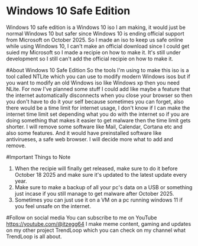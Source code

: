 # Windows 10 Safe Edition
Windows 10 safe edition is a Windows 10 iso I am making, it would just be normal Windows 10 but safer since Windows 10 is ending official support from Microsoft on October 2025. So I made an iso to keep us safe online while using Windows 10, I can't make an official download since I could get suied my Microsoft so I made a recipie on how to make it. It's still under development so I still can't add the official recipie on how to make it. 

#About Windows 10 Safe Edition
So the tools I'm using to make this iso is a tool called NTLite which you can use to modify modern Windows isos but if you want to modify an old Windows iso like Windows xp then you need NLite. For now I've planned some stuff I could add like maybe a feature that the internet automatically disconnects when you close your browser so then you don't have to do it your self because sometimes you can forget, also there would be a time limit for internet usage, I don't know if I can make the internet time limit set depending what you do with the internet so if you are doing something that makes it easier to get malware then the time limit gets shorter. I will remove some software like Mail, Calendar, Cortana etc and also some features. And it would have preinstalled software like antivirueses, a safe web browser. I will decide more what to add and remove.

#Important Things to Note
1. When the recipie will finally get released, make sure to do it before October 18 2025 and make sure it's updated to the latest update every year.
2. Make sure to make a backup of all your pc's data on a USB or something just incase if you still manage to get malware after October 2025.
3. Sometimes you can just use it on a VM on a pc running windows 11 if you feel unsafe on the internet.

#Follow on social media
You can subscribe to me on YouTube https://youtube.com/@itzegg64 I make meme content, gaming and updates on my other project TrendLoop which you can check on my channel what TrendLoop is all about.

